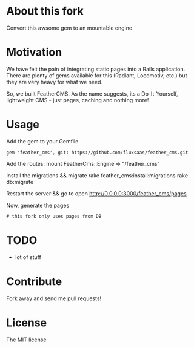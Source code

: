 # About this fork
 Convert this awsome gem to an mountable engine

# Motivation
 We have felt the pain of integrating static pages into a Rails application. There are plenty of gems available for this (Radiant, Locomotiv, etc.) but they are very heavy for what we need.

So, we built FeatherCMS. As the name suggests, its a Do-It-Yourself, lightweight CMS - just pages, caching and nothing more!

# Usage
Add the gem to your Gemfile

    gem 'feather_cms', git: https://github.com/fluxsaas/feather_cms.git

Add the routes:
  mount FeatherCms::Engine => "/feather_cms"

Install the migrations && migrate
  rake feather_cms:install:migrations
  rake db:migrate

Restart the server && go to
  open http://0.0.0.0:3000/feather_cms/pages

Now, generate the pages 

    # this fork only uses pages from DB

# TODO

* lot of stuff
    
# Contribute
Fork away and send me pull requests!

# License 
The MIT license
